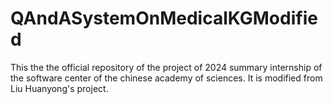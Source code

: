 # QAndASystemOnMedicalKGModified
This the the official repository of the project of 2024 summary internship of the software center of the chinese academy of sciences. It is modified from Liu Huanyong's project. 
